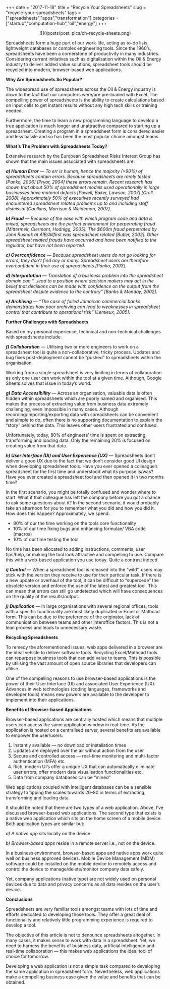 +++ 
date = "2017-11-18"
title = "Recycle Your Spreadsheets"
slug = "recycle-your-spreadsheets"
tags = ["spreadsheets","apps","transformation"]
categories = ["startup","computation-hub","oil","energy"]
+++
<center>
![](/posts/post_pics/ch-recycle-sheets.png)
</center>

Spreadsheets form a huge part of our work-life, acting as to-do lists, lightweight databases or complex engineering tools. Since the 1960’s, spreadsheets have been a cornerstone of productivity in many industries. Considering current initiatives such as digitalisation within the Oil & Energy industry to deliver added value solutions, spreadsheet tools should be recycled into modern, browser-based web applications.

**Why Are Spreadsheets So Popular?**

The widespread use of spreadsheets across the Oil & Energy industry is down to the fact that our computers were/are pre-loaded with Excel. The compelling power of spreadsheets is the ability to create calculations based on input cells to get instant results without any high tech skills or training needed.

Furthermore, the time to learn a new programming language to develop a true application is much longer and unattractive compared to starting up a spreadsheet. Creating a program in a spreadsheet form is considered easier and less hassle and so has been the most popular choice amongst teams.

**What’s The Problem with Spreadsheets Today?**

Extensive research by the European Spreadsheet Risks Interest Group has shown that the main issues associated with spreadsheets are:

**_a) Human Error_** — _To err is human, hence the majority (>90%) of spreadsheets contain errors. Because spreadsheets are rarely tested [Panko, 2006] [Pryor, 2004] these errors remain. Recent research has shown that about 50% of spreadsheet models used operationally in large businesses have material defects [Powell, Baker, Lawson, 2007] [Croll, 2008]. Approximately 50% of executives recently surveyed had encountered spreadsheet related problems up to and including staff dismissal [Caulkins, Morrison & Weideman, 2007]._

**_b) Fraud_** — _Because of the ease with which program code and data is mixed, spreadsheets are the perfect environment for perpetrating fraud [Mittermeir, Clermont, Hodnigg, 2005]. The $600m fraud perpetrated by John Rusnak at AIB/Allfirst was spreadsheet related [Butler, 2002]. Other spreadsheet related frauds have occurred and have been notified to the regulator, but have not been reported._

**_c) Overconfidence_** — _Because spreadsheet users do not go looking for errors, they don’t find any or many. Spreadsheet users are therefore overconfident in their use of spreadsheets [Panko, 2003]._

**_d) Interpretation_** — _Translation of a business problem into the spreadsheet domain can “…lead to a position where decision makers may act in the belief that decisions can be made with confidence on the output from the spreadsheet despite evidence to the contrary” [Banks & Monday, 2002]._

**_e) Archiving_** — _“The case of failed Jamaican commercial banks demonstrates how poor archiving can lead to weaknesses in spreadsheet control that contribute to operational risk” [Lemieux, 2005]._

**Further Challenges with Spreadsheets**

Based on my personal experience, technical and non-technical challenges with spreadsheets include:

**_f) Collaboration_** — Utilising two or more engineers to work on a spreadsheet tool is quite a non-collaborative, tricky process. Updates and bug fixes post-deployment cannot be “pushed” to spreadsheets within the organisation.

Working from a single spreadsheet is very limiting in terms of collaboration as only one user can work within the tool at a given time. Although, Google Sheets solves that issue in today’s world.

**_g) Data Accessibility_** — Across an organisation, valuable data is often hidden within spreadsheets which are poorly named and organised. This makes the process of extracting value from business data extremely challenging, even impossible in many cases. Although recording/importing/exporting data with spreadsheets can be convenient and simple to do, often there is no supporting documentation to explain the “story” behind the data. This leaves other users frustrated and confused.

Unfortunately, today, 80% of engineers’ time is spent on extracting, transforming and loading data. Only the remaining 20% is focused on creating value from that data.

**_h) User Interface (UI) and User Experience (UX)_** — Spreadsheets don’t deliver a good UX due to the fact that we don’t consider good UI design when developing spreadsheet tools. Have you ever opened a colleague’s spreadsheet for the first time and understood what its purpose is/was? Have you ever created a spreadsheet tool and then opened it in two months time?

In the first scenario, you might be totally confused and wonder where to start. What if that colleague has left the company before you got a chance to ask some questions about it? In the second scenario, it would probably take an afternoon for you to remember what you did and how you did it. How does this happen? Approximately, we spend:

* 80% of our the time working on the tools core functionality
* 10% of our time fixing bugs and enhancing formulae/ VBA code (macros)
* 10% of our time testing the tool

No time has been allocated to adding instructions, comments, user tips/help, or making the tool look attractive and compelling to use. Compare this with a web-based application you use today. Quite a contrast indeed.

**_i) Control_** — When a spreadsheet tool is released into the “wild”, users may stick with the version they receive to use for their particular task. If there is a new update or overhaul of the tool, it can be difficult to “supercede” the obsolete version and enforce the use of the latest and greatest tool. This can mean that errors can still go undetected which will have consequences on the quality of the results/output.

**_j) Duplication_** — In large organisations with several regional offices, tools with a specific functionality are most likely duplicated in Excel or Mathcad form. This can be due to the preference of the originator, lack of communication between teams and other interoffice factors. This is not a lean process and leads to unnecessary waste.

**Recycling Spreadsheets**

To remedy the aforementioned issues, web apps delivered in a browser are the ideal vehicle to deliver software tools. Recycling Excel/Mathcad tools can repurpose business tools that can add value to teams. This is possible by utilising the vast amount of open source libraries that developers can utilise.

One of the compelling reasons to use browser-based applications is the power of their User Interface (UI) and associated User Experience (UX). Advances in web technologies (coding languages, frameworks and developer tools) means new powers are available to the developer to implement into their applications.

**Benefits of Browser-based Applications**

Browser-based applications are centrally hosted which means that multiple users can access the same application window in real-time. As the application is hosted on a centralised server, several benefits are available to empower the user/users:

1. Instantly available — no download or installation times
2. Updates are deployed over the air without action from the user
3. Secure and controlled access — real-time monitoring and multi-factor authentication (MFA) etc.
4. Rich, modern UI’s offer a unique UX that can automatically eliminate user errors, offer modern data visualisation functionalities etc.
5. Data from company databases can be “mined”

Web applications coupled with intelligent databases can be a sensible strategy to tipping the scales towards 20–80 in terms of extracting, transforming and loading data.

It should be noted that there are two types of a web application. Above, I’ve discussed browser-based web applications. The second type that exists is a native web application which sits on the home screen of a mobile device. Both application types are similar but:

*_a) A native app_* sits locally on the device

*_b) Browser-based apps_* reside in a remote server i.e., not on the device.

In a business environment, browser-based apps and native apps work quite well on business approved devices. Mobile Device Management (MDM) software could be installed on the mobile device to remotely access and control the device to manage/delete/monitor company data safely.

Yet, company applications (native type) are not widely used on personal devices due to data and privacy concerns as all data resides on the user’s device.

**Conclusions** 

Spreadsheets are very familiar tools amongst teams with lots of time and efforts dedicated to developing those tools. They offer a great deal of functionality and relatively little programming experience is required to develop a tool.

The objective of this article is not to denounce spreadsheets altogether. In many cases, it makes sense to work with data in a spreadsheet. Yet, we need to harness the benefits of business data, artificial intelligence and real-time collaboration — this makes web applications the ideal tool of choice for tomorrow.

Developing a web application is not a simple task compared to developing the same application in spreadsheet form. Nevertheless, web applications make a compelling business case given the value and benefits that can be obtained.